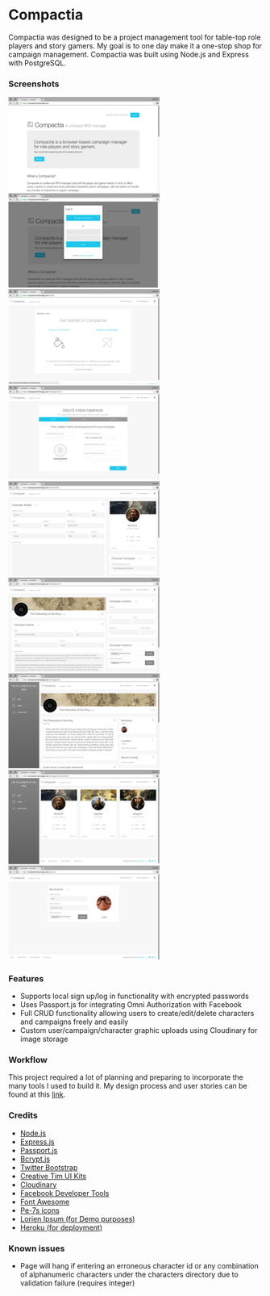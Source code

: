 # Compactia

Compactia was designed to be a project management tool for table-top role players and story gamers. My goal is to one day make it a one-stop shop for campaign management. Compactia was built using Node.js and Express with PostgreSQL.

### Screenshots
<img src="static/img/screenshots/screenshot_landing.png" width="300" alt="Landing">
<img src="static/img/screenshots/screenshot_modal.png" width="300" alt="Register Modal">
<img src="static/img/screenshots/screenshot_create.png" width="300" alt="Home">
<img src="static/img/screenshots/screenshot_campaign_wizard.png" width="300" alt="Campaign Wizard">
<img src="static/img/screenshots/screenshot_character_edit.png" width="300" alt="Character Info">
<img src="static/img/screenshots/screenshot_campaign_edit.png" width="300" alt="Campaign Info">
<img src="static/img/screenshots/screenshot_campaign_dash.png" width="300" alt="Campaign Dash">
<img src="static/img/screenshots/screenshot_campaign_characters.png" width="300" alt="Campaign Characters">
<img src="static/img/screenshots/screenshot_account.png" width="300" alt="User Account">

### Features
* Supports local sign up/log in functionality with encrypted passwords
* Uses Passport.js for integrating Omni Authorization with Facebook
* Full CRUD functionality allowing users to create/edit/delete characters and campaigns freely and easily
* Custom user/campaign/character graphic uploads using Cloudinary for image storage

### Workflow

This project required a lot of planning and preparing to incorporate the many tools I used to build it. My design process and user stories can be found at this [link][1].

[1]: https://www.dropbox.com/sh/u13ok3rdlkdbuso/AAAp2EqIWeqfKs_SXl4qV2XNa?dl=0

### Credits
* [Node.js](http://nodejs.org)
* [Express.js](http://expressjs.com)
* [Passport.js](http://passportjs.org)
* [Bcrypt.js](https://www.npmjs.com/package/bcryptjs)
* [Twitter Bootstrap](http://getbootstrap.com)
* [Creative Tim UI Kits](http://creative-tim.com)
* [Cloudinary](http://cloudinary.com)
* [Facebook Developer Tools](https://developers.facebook.com/)
* [Font Awesome](https://fortawesome.github.io/Font-Awesome/)
* [Pe-7s icons](http://themes-pixeden.com/font-demos/7-stroke/)
* [Lorien Ipsum (for Demo purposes)](http://danielstern.ca/lorienIpsum/)
* [Heroku (for deployment)](http://heroku.com)

### Known issues
* Page will hang if entering an erroneous character id or any combination of alphanumeric characters under the characters directory due to validation failure (requires integer)
